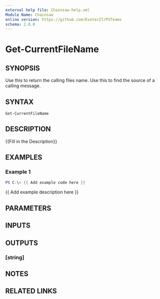 ```yaml
---
external help file: Chainsaw-help.xml
Module Name: Chainsaw
online version: https://github.com/EvotecIT/PSTeams
schema: 2.0.0
---
```


# Get-CurrentFileName

## SYNOPSIS
Use this to return the calling files name.
Use this to find the source of a calling message.

## SYNTAX

```
Get-CurrentFileName
```

## DESCRIPTION
{{Fill in the Description}}

## EXAMPLES

### Example 1
```powershell
PS C:\> {{ Add example code here }}
```

{{ Add example description here }}

## PARAMETERS

## INPUTS

## OUTPUTS

### [string]
## NOTES

## RELATED LINKS
